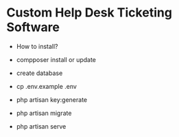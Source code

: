 # Custom Help Desk Ticketing Software

- How to install?

- compposer install or update

- create database

- cp .env.example .env

- php artisan key:generate

- php artisan migrate

- php artisan serve
